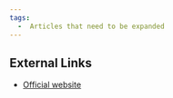 ```yaml
---
tags:
  -  Articles that need to be expanded
---
```

## External Links

- [Official
  website](http://www.subrosasoft.com/OSXSoftware/index.php?main_page=product_info&cPath=200&products_id=7)